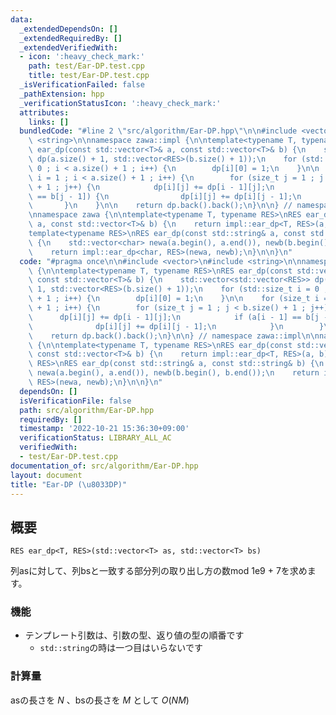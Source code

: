 ```yaml
---
data:
  _extendedDependsOn: []
  _extendedRequiredBy: []
  _extendedVerifiedWith:
  - icon: ':heavy_check_mark:'
    path: test/Ear-DP.test.cpp
    title: test/Ear-DP.test.cpp
  _isVerificationFailed: false
  _pathExtension: hpp
  _verificationStatusIcon: ':heavy_check_mark:'
  attributes:
    links: []
  bundledCode: "#line 2 \"src/algorithm/Ear-DP.hpp\"\n\n#include <vector>\n#include\
    \ <string>\n\nnamespace zawa::impl {\n\ntemplate<typename T, typename RES>\nRES\
    \ ear_dp(const std::vector<T>& a, const std::vector<T>& b) {\n    std::vector<std::vector<RES>>\
    \ dp(a.size() + 1, std::vector<RES>(b.size() + 1));\n    for (std::size_t i =\
    \ 0 ; i < a.size() + 1 ; i++) {\n        dp[i][0] = 1;\n    }\n\n    for (size_t\
    \ i = 1 ; i < a.size() + 1 ; i++) {\n        for (size_t j = 1 ; j < b.size()\
    \ + 1 ; j++) {\n            dp[i][j] += dp[i - 1][j];\n            if (a[i - 1]\
    \ == b[j - 1]) {\n                dp[i][j] += dp[i][j - 1];\n            }\n \
    \       }\n    }\n\n    return dp.back().back();\n}\n\n} // namespace zawa::impl\n\
    \nnamespace zawa {\n\ntemplate<typename T, typename RES>\nRES ear_dp(const std::vector<T>&\
    \ a, const std::vector<T>& b) {\n    return impl::ear_dp<T, RES>(a, b);\n}\n\n\
    template<typename RES>\nRES ear_dp(const std::string& a, const std::string& b)\
    \ {\n    std::vector<char> newa(a.begin(), a.end()), newb(b.begin(), b.end());\n\
    \    return impl::ear_dp<char, RES>(newa, newb);\n}\n\n}\n"
  code: "#pragma once\n\n#include <vector>\n#include <string>\n\nnamespace zawa::impl\
    \ {\n\ntemplate<typename T, typename RES>\nRES ear_dp(const std::vector<T>& a,\
    \ const std::vector<T>& b) {\n    std::vector<std::vector<RES>> dp(a.size() +\
    \ 1, std::vector<RES>(b.size() + 1));\n    for (std::size_t i = 0 ; i < a.size()\
    \ + 1 ; i++) {\n        dp[i][0] = 1;\n    }\n\n    for (size_t i = 1 ; i < a.size()\
    \ + 1 ; i++) {\n        for (size_t j = 1 ; j < b.size() + 1 ; j++) {\n      \
    \      dp[i][j] += dp[i - 1][j];\n            if (a[i - 1] == b[j - 1]) {\n  \
    \              dp[i][j] += dp[i][j - 1];\n            }\n        }\n    }\n\n\
    \    return dp.back().back();\n}\n\n} // namespace zawa::impl\n\nnamespace zawa\
    \ {\n\ntemplate<typename T, typename RES>\nRES ear_dp(const std::vector<T>& a,\
    \ const std::vector<T>& b) {\n    return impl::ear_dp<T, RES>(a, b);\n}\n\ntemplate<typename\
    \ RES>\nRES ear_dp(const std::string& a, const std::string& b) {\n    std::vector<char>\
    \ newa(a.begin(), a.end()), newb(b.begin(), b.end());\n    return impl::ear_dp<char,\
    \ RES>(newa, newb);\n}\n\n}\n"
  dependsOn: []
  isVerificationFile: false
  path: src/algorithm/Ear-DP.hpp
  requiredBy: []
  timestamp: '2022-10-21 15:36:30+09:00'
  verificationStatus: LIBRARY_ALL_AC
  verifiedWith:
  - test/Ear-DP.test.cpp
documentation_of: src/algorithm/Ear-DP.hpp
layout: document
title: "Ear-DP (\u8033DP)"
---
```


## 概要
```
RES ear_dp<T, RES>(std::vector<T> as, std::vector<T> bs)
```


列asに対して、列bsと一致する部分列の取り出し方の数mod 1e9 + 7を求めます。


### 機能
- テンプレート引数は、引数の型、返り値の型の順番です
    - `std::string`の時は一つ目はいらないです

### 計算量
asの長さを $N$ 、bsの長さを $M$ として $O(NM)$
